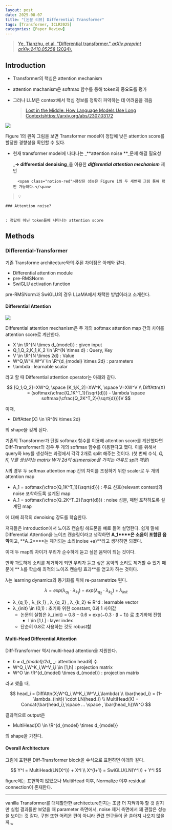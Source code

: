 ```yaml
---
layout: post
date: 2025-08-07
title: "[논문 리뷰] Differential Transformer"
tags: [Transformer, ICLR2025]
categories: [Paper Review]
---
```


> [Ye, Tianzhu, et al. "Differential transformer." ](https://arxiv.org/abs/2410.05258)[_arXiv preprint arXiv:2410.05258_](https://arxiv.org/abs/2410.05258)[ (2024).](https://arxiv.org/abs/2410.05258)



## Introduction

- Transformer의 핵심은 attention mechanism
- attention machanism은 softmax 함수를 통해 token의 중요도를 평가
- 그러나 LLM은 context에서 핵심 정보를 정확히 파악하는 데 어려움을 겪음

	> [Lost in the Middle: How Language Models Use Long Contextshttps://arxiv.org/abs/2307.03172](https://arxiv.org/abs/2307.03172)


![](https://prod-files-secure.s3.us-west-2.amazonaws.com/542b861c-36a8-4051-84e5-8804b6728dba/9083ea56-691a-4752-ae26-47f403431ac8/image.png?X-Amz-Algorithm=AWS4-HMAC-SHA256&X-Amz-Content-Sha256=UNSIGNED-PAYLOAD&X-Amz-Credential=ASIAZI2LB466U22LAXD2%2F20251006%2Fus-west-2%2Fs3%2Faws4_request&X-Amz-Date=20251006T090124Z&X-Amz-Expires=3600&X-Amz-Security-Token=IQoJb3JpZ2luX2VjEPD%2F%2F%2F%2F%2F%2F%2F%2F%2F%2FwEaCXVzLXdlc3QtMiJHMEUCIQCHnV7g1rGmAS3OqWF2hZH28UawbFbnEfjYEM3C2WhMrAIgPxQ9rErzluxVmos%2BPVEfm%2F0FxF3UgedCsClubrTw6L8qiAQIif%2F%2F%2F%2F%2F%2F%2F%2F%2F%2FARAAGgw2Mzc0MjMxODM4MDUiDM1y1Jfk%2FC3KaTxblircAxkTVOasie2A79%2BXGz0EZ9YU%2Fmg3jGv86GbDGiCXBww2ZedvlYM12ab3oU8NgzYrG%2BLO1k6efMewZbs1DoW8aiVGrfdryXtnPO5S4YCALODdZdQDdc9nbalZoZvXnhsHf0F%2Bz4flU50Fwyh3%2BtrAXxqeBmfYFBozeWXoKjwppuGk1I0wXIXG6OZ6o0GLeC7UQxUuyeor5DWH9%2Fg%2FZElWDmVIuDM0RKQUyWe8UKQy6mJ8qgc2r8boWDZhsyeZ1ClLsfGU4Tcgwp3JA%2Ftb23syt9LSvHLKWbgtzhsVMz6sJrPGFVsK%2FqfvAxweUsvFQaPEOGH64NBXA6FGtpUnIeJwtryKyB5jTVi7gee7aUOEy5aWrr5by4mk40Yx5d6qKWHt%2BRbUN2LMmoDO9h1COxmYqDDv2Qjw5yZ9jQLhl58fd1wFePHaD%2Feuae%2FlGrn3y4MjEYQouUXC03I4RTgevBFjEVNP1sjHp07jS1YILFOCEpPgGAfMMZ19qSiNybdxgS8qxI23drZjaFUcpyVuvr4LgzJWtyZHhmM%2BA%2BvylTXroNlMMXpPcqJXXHNEXnLUr15oQWsQFO5YraVKGLuCQJx8yUD0EwDzOR854glrckpriP6yItUNTRtyNWef6sOcMPvujccGOqUBVVT%2B4%2BSUJcthR254rLzKgt2w9HiiJpw3yQXhq1QDVghALGHQJ%2BhgLxcuoAjIUkt932ikaxWZ%2FPIn5gX%2BPmZEsV6Cm2HnZYYdSEG617XTo2dBs5axwMCVVDQeX8IhfoBpBIzQwcw6ioFRALweyt7%2B0X1qhY6Vgdw%2FmZVPk1McKljLFiaai8VNDWXAN8k5AXBE57mazAI8yUaifKIqKn2x106Lmb4M&X-Amz-Signature=62427ef2338d3c00794e06d26f452bc10428aef19b286ff2cd693139f77a1e75&X-Amz-SignedHeaders=host&x-amz-checksum-mode=ENABLED&x-id=GetObject)


Figure 1의 왼쪽 그림을 보면 Transformer model이 정답에 낮은 attention score를 할당한 경향성을 확인할 수 있다.

- 현재 transformer model에 나타나는 _**attention noise **_문제 해결 필요성

	_**→ differential denoising**_을 이용한 _**differential attention mechanism**_ 제안


		<span class="notion-red">향상된 성능은 Figure 1의 두 세번째 그림 통해 확인 가능하다.</span>


> 💡 


	### Attention noise?


	: 정답이 아닌 token들에 나타나는 attention score



## Methods



### Differential-Transformer


기존 Transforme architecture와의 주된 차이점은 아래와 같다.

- Differential attention module
- pre-RMSNorm
- SwiGLU activation function

pre-RMSNorm과 SwiGLU의 경우 LLaMA에서 채택한 방법이라고 소개한다.



#### Differential Attention


![](https://prod-files-secure.s3.us-west-2.amazonaws.com/542b861c-36a8-4051-84e5-8804b6728dba/116d70b2-1963-4810-9167-f4c7d8a06e8f/image.png?X-Amz-Algorithm=AWS4-HMAC-SHA256&X-Amz-Content-Sha256=UNSIGNED-PAYLOAD&X-Amz-Credential=ASIAZI2LB466U22LAXD2%2F20251006%2Fus-west-2%2Fs3%2Faws4_request&X-Amz-Date=20251006T090124Z&X-Amz-Expires=3600&X-Amz-Security-Token=IQoJb3JpZ2luX2VjEPD%2F%2F%2F%2F%2F%2F%2F%2F%2F%2FwEaCXVzLXdlc3QtMiJHMEUCIQCHnV7g1rGmAS3OqWF2hZH28UawbFbnEfjYEM3C2WhMrAIgPxQ9rErzluxVmos%2BPVEfm%2F0FxF3UgedCsClubrTw6L8qiAQIif%2F%2F%2F%2F%2F%2F%2F%2F%2F%2FARAAGgw2Mzc0MjMxODM4MDUiDM1y1Jfk%2FC3KaTxblircAxkTVOasie2A79%2BXGz0EZ9YU%2Fmg3jGv86GbDGiCXBww2ZedvlYM12ab3oU8NgzYrG%2BLO1k6efMewZbs1DoW8aiVGrfdryXtnPO5S4YCALODdZdQDdc9nbalZoZvXnhsHf0F%2Bz4flU50Fwyh3%2BtrAXxqeBmfYFBozeWXoKjwppuGk1I0wXIXG6OZ6o0GLeC7UQxUuyeor5DWH9%2Fg%2FZElWDmVIuDM0RKQUyWe8UKQy6mJ8qgc2r8boWDZhsyeZ1ClLsfGU4Tcgwp3JA%2Ftb23syt9LSvHLKWbgtzhsVMz6sJrPGFVsK%2FqfvAxweUsvFQaPEOGH64NBXA6FGtpUnIeJwtryKyB5jTVi7gee7aUOEy5aWrr5by4mk40Yx5d6qKWHt%2BRbUN2LMmoDO9h1COxmYqDDv2Qjw5yZ9jQLhl58fd1wFePHaD%2Feuae%2FlGrn3y4MjEYQouUXC03I4RTgevBFjEVNP1sjHp07jS1YILFOCEpPgGAfMMZ19qSiNybdxgS8qxI23drZjaFUcpyVuvr4LgzJWtyZHhmM%2BA%2BvylTXroNlMMXpPcqJXXHNEXnLUr15oQWsQFO5YraVKGLuCQJx8yUD0EwDzOR854glrckpriP6yItUNTRtyNWef6sOcMPvujccGOqUBVVT%2B4%2BSUJcthR254rLzKgt2w9HiiJpw3yQXhq1QDVghALGHQJ%2BhgLxcuoAjIUkt932ikaxWZ%2FPIn5gX%2BPmZEsV6Cm2HnZYYdSEG617XTo2dBs5axwMCVVDQeX8IhfoBpBIzQwcw6ioFRALweyt7%2B0X1qhY6Vgdw%2FmZVPk1McKljLFiaai8VNDWXAN8k5AXBE57mazAI8yUaifKIqKn2x106Lmb4M&X-Amz-Signature=1133e4ac4684b2dbed3d883fadb4809bd419dbb9d82d4d173ac8cd5a6a70c8cc&X-Amz-SignedHeaders=host&x-amz-checksum-mode=ENABLED&x-id=GetObject)


Differential attention mechanism은 두 개의 softmax attention map 간의 차이를 attention score로 계산한다.

- X \in \R^{N \times d\_{model}} : given input
- Q\_1,Q\_2,K\_1,K\_2 \in \R^{N \times d} : Query, Key
- V \in \R^{N \times 2d} : Value
- W^Q,W^K,W^V \in \R^{d\_{model} \times 2d} : parameters
- \lambda : learnable scalar

라고 할 때 Differential attention operator는 아래와 같다.


$$
[Q_1;Q_2]=XW^Q, \space [K_1;K_2]=XW^K, \space V=XW^V \\
DiffAttn(X) = (softmax(\cfrac{Q_1K^T_1}{\sqrt{d}}) - \lambda \space softmax(\cfrac{Q_2K^T_2}{\sqrt{d}}))V
$$


이때,

- DiffAtten(X) \in \R^{N \times 2d}

의 shape을 갖게 된다.


기존의 Transformer가 단일 softmax 함수를 이용해 attention score를 계산했다면 Diff-Transformer의 경우 두 개의 softmax 함수를 이용한다고 했다. 이를 위해서 query와 key를 생성하는 과정에서 각각 2개로 split 해주는 것이다. <span class="notion-red">(첫 번째 수식, </span><span class="notion-red">_Q, K, V를 생성하는 matrix W가 2d의 dismension을 가지는 이유도 split 때문_</span><span class="notion-red">)</span>


 λ의 경우 두 softmax attention map 간의 차이를 조정하기 위한 scaler로 두 개의 attention map

- A\_1 = softmax(\cfrac{Q\_1K^T\_1}{\sqrt{d}}) : 주요 신호(relevant context)와 noise 포착하도록 설계된 map
- A\_1 = softmax(\cfrac{Q\_2K^T\_2}{\sqrt{d}}) : noise 성분, 패턴 포착하도록 설계된 map 

에 대해 최적의 denoising 강도를 학습한다.


저자들은 introduction에서 노이즈 캔슬링 헤드폰을 예로 들어 설명한다. 쉽게 말해 Differential Attention을 노이즈 캔슬링이라고 생각하면 **A\_1****은 소음이 포함된 음악**이고, **A\_2****는 제거되는 소리(noise +a)**라고 생각하면 되겠다. 


이때 두 map의 차이가 우리가 순수하게 듣고 싶은 음악이 되는 것이다. 


만약 과도하게 소리를 제거하게 되면 우리가 듣고 싶은 음악의 소리도 제거할 수 있기 때문에 ** λ를 학습해 최적의 노이즈 캔슬링 효과**를 얻고자 하는 것이다.


λ는 learning dynamics와 동기화를 위해 re-parametrize 된다.


$$
\lambda = exp(\lambda_{q_1} \cdot \lambda_{k_1}) - exp(\lambda_{q_2} \cdot \lambda_{k_2}) + \lambda_{init}
$$

- λ\_{q\_1} , λ\_{k\_1} , λ\_{q\_2} , λ\_{k\_2} ∈ R^d : learnable vector
- λ\_{init} \in (0,1) : 초기화 위한 constant, 0과 1 사이값
	- 논문의 실험은 λ\_{init} = 0.8 − 0.6 × exp(−0.3 · (l − 1)) 로 초기화해 진행
		- l \in [1,L] : layer index
	- 단순히 0.8로 사용하는 것도 robust함


#### **Multi-Head Differential Attention**


Diff-Transformer 역시 multi-head attention을 지원한다.

- _h = d\_{model}/2d__ _: attention head의 수
- W^Q\_i,W^K\_i,W^V\_i,i \in [1,h] : projection matrix
- W^O \in \R^{d\_{model} \times d\_{model}} : projection matrix

라고 했을 때,


$$
head_i = DiffAttn(X;W^Q_i,W^K_i,W^V_i,\lambda) \\
\bar{head_i} = (1-\lambda_{init}) \cdot LN(head_i) \\
MultiHead(X) = Concat(\bar{head_i},\space ... \space , \bar{head_h})W^O
$$


결과적으로 output은

- MultiHead(X) \in \R^{d\_{model} \times d\_{model}}

의 shape을 가진다.



#### Overall Architecture


그림에 표현된 Diff-Transformer block을 수식으로 표현하면 아래와 같다.


$$
Y^l = MultiHead(LN(X^l)) + X^l \\
X^{l+1} = SwiGLU(LN(Y^l)) + Y^l
$$


figure에는 표현하지 않았으나 MultiHead 이후, Normalize 이후 residual connection이 존재한다.


---


vanilla Transformer를 대체할만한 architecture인지는 조금 더 지켜봐야 할 것 같지만 실험 결과들만 보았을 때 parameter 측면에서, noise 제거 측면에서 꽤 괜찮은 성능을 보이는 것 같다. 구현 또한 어려운 편이 아니라 관련 연구들이 곧 쏟아져 나오지 않을까,,,

